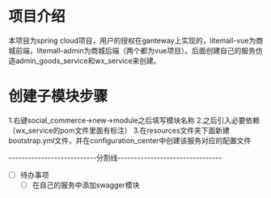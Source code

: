 # 项目介绍
本项目为spring cloud项目，用户的授权在ganteway上实现的，litemall-vue为商城前端，litemall-admin为商城后端（两个都为vue项目）。后面创建自己的服务仿造admin_goods_service和wx_service来创建。
# 创建子模块步骤
1.右键social_commerce->new->module之后填写模块名称
2.之后引入必要依赖（wx_service的pom文件里面有标注）
3.在resources文件夹下面新建bootstrap.yml文件，并在configuration_center中创建该服务对应的配置文件




---------------------------分割线--------------------------------
-[ ] 待办事项
  -[ ] 在自己的服务中添加swagger模块